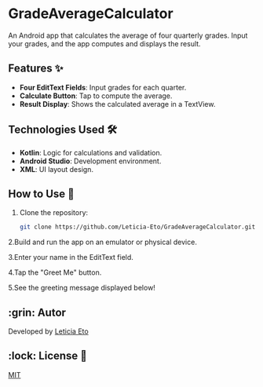 # GradeAverageCalculator

An Android app that calculates the average of four quarterly grades. Input your grades, and the app computes and displays the result.


## Features ✨
- **Four EditText Fields**: Input grades for each quarter.
- **Calculate Button**: Tap to compute the average.
- **Result Display**: Shows the calculated average in a TextView.

## Technologies Used 🛠️
- **Kotlin**: Logic for calculations and validation.
- **Android Studio**: Development environment.
- **XML**: UI layout design.

## How to Use 🚀
1. Clone the repository:
   ```bash
   git clone https://github.com/Leticia-Eto/GradeAverageCalculator.git

2.Build and run the app on an emulator or physical device.

3.Enter your name in the EditText field.

4.Tap the "Greet Me" button.

5.See the greeting message displayed below!

<h2 id=author>:grin: Autor</h2>

Developed by <a href="www.linkedin.com/in/leticia-eto-filo-candido-a05068304" target="_blank">Leticia Eto</a>

<h2 id=licence>:lock: License 📄</h2>
<a href="https://github.com/Leticia-Eto/GradeAverageCalculator/blob/main/LICENSE" target="_blank">MIT</a>
